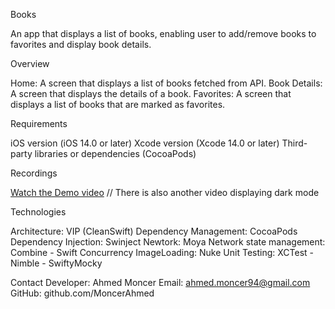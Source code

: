 Books

An app that displays a list of books, enabling user to add/remove books to favorites and display book details.

Overview

Home: A screen that displays a list of books fetched from API.
Book Details: A screen that displays the details of a book.
Favorites: A screen that displays a list of books that are marked as favorites.

Requirements

iOS version (iOS 14.0 or later)
Xcode version (Xcode 14.0 or later)
Third-party libraries or dependencies (CocoaPods)

Recordings

[Watch the Demo video](Books/Recording/Books.mp4) // There is also another video displaying dark mode


Technologies

Architecture: VIP (CleanSwift)
Dependency Management: CocoaPods
Dependency Injection: Swinject
Newtork: Moya
Network state management: Combine - Swift Concurrency
ImageLoading: Nuke
Unit Testing: XCTest - Nimble - SwiftyMocky

Contact
Developer: Ahmed Moncer
Email: ahmed.moncer94@gmail.com
GitHub: github.com/MoncerAhmed
